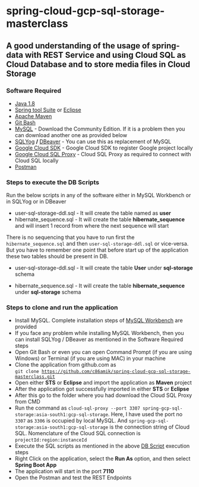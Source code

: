 # spring-cloud-gcp-sql-storage-masterclass

## A good understanding of the usage of spring-data with REST Service and using Cloud SQL as Cloud Database and to store media files in Cloud Storage

### Software Required
* [Java 1.8](https://www.oracle.com/in/java/technologies/javase/javase8-archive-downloads.html)
* [Spring tool Suite](https://spring.io/tools) or [Eclipse](https://www.eclipse.org/downloads/packages/)
* [Apache Maven](https://maven.apache.org/download.cgi)
* [Git Bash](https://gramfile.com/git-bash-download/)
* [MySQL](https://dev.mysql.com/downloads/mysql/) - Download the Community Edition. If it is a problem then you can download another one as provided below
* [SQLYog](https://sqlyog.en.softonic.com/) <strong>/</strong> [DBeaver](https://dbeaver.io/download/) - You can use this as replacement of MySQL
* [Google Cloud SDK](https://cloud.google.com/sdk/docs/install) - Google Cloud SDK to register Google project locally
* [Google Cloud SQL Proxy](https://cloud.google.com/sql/docs/mysql/sql-proxy#install) - Cloud SQL Proxy as required to connect with Cloud SQL locally
* [Postman](https://www.postman.com/downloads/)

### Steps to execute the DB Scripts
Run the below scripts in any of the software either in MySQL Workbench or in SQLYog or in DBeaver

* user-sql-storage-ddl.sql - It will create the table named as <strong>user</strong>
* hibernate_sequence.sql - It will create the table <strong>hibernate_sequence</strong> and will insert 1 record from where the next sequence will start

There is no sequencing that you have to run first the `hibernate_sequence.sql` and then `user-sql-storage-ddl.sql` or vice-versa. But you have to remember one point that before start up of the application these two tables should be present in DB.

* user-sql-storage-ddl.sql - It will create the table <strong>User</strong> under <strong>sql-storage</strong> schema

* hibernate_sequence.sql - It will create the table <strong>hibernate_sequence</strong> under <strong>sql-storage</strong> schema

### Steps to clone and run the application
* Install MySQL. Complete installation steps of [MySQL Workbench](https://www.sqlshack.com/how-to-install-mysql-database-server-8-0-19-on-windows-10/) are provided
* If you face any problem while installing MySQL Workbench, then you can install SQLYog / DBeaver as mentioned in the Software Required steps
* Open Git Bash or even you can open Command Prompt (if you are using Windows) or Terminal (if you are using MAC) in your machine
* Clone the application from github.com as   
<code>git clone https://github.com/c86amik/spring-cloud-gcp-sql-storage-masterclass.git</code>
* Open either <strong>STS</strong> or <strong>Eclipse</strong> and import the application as <strong>Maven</strong> project
* After the application got successfully imported in either <strong>STS</strong> or <strong>Eclipse</strong>
* After this go to the folder where you had download the Cloud SQL Proxy from CMD
* Run the command as `cloud-sql-proxy --port 3307 spring-gcp-sql-storage:asia-south1:gcp-sql-storage`. Here, I have used the port no `3307` as `3306` is occupied by local MySQL. And `spring-gcp-sql-storage:asia-south1:gcp-sql-storage` is the connection string of Cloud SQL. Nomenclature of the Cloud SQL connection is `projectId:region:instanceId`
* Execute the SQL scripts as mentioned in the above [DB Script](https://github.com/c86amik/spring-cloud-gcp-sql-storage-masterclass#steps-to-execute-the-db-scripts) execution steps
* Right Click on the application, select the <strong>Run As</strong> option, and then select <strong>Spring Boot App</strong>
* The application will start in the port <strong>7110</strong>
* Open the Postman and test the REST Endpoints
